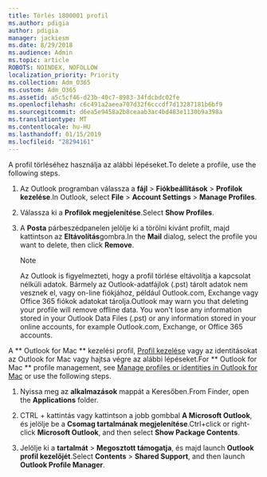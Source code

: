 ```yaml
---
title: Törlés 1800001 profil
ms.author: pdigia
author: pdigia
manager: jackiesm
ms.date: 8/29/2018
ms.audience: Admin
ms.topic: article
ROBOTS: NOINDEX, NOFOLLOW
localization_priority: Priority
ms.collection: Adm_O365
ms.custom: Adm_O365
ms.assetid: a5c5cf46-d23b-40c7-8983-34fdcbdc02fe
ms.openlocfilehash: c6c491a2aeea707d32f6cccdf7d13287181b6bf9
ms.sourcegitcommit: d6ea5e9458a2b8ceaab3ac4bd483e1130b9a398a
ms.translationtype: MT
ms.contentlocale: hu-HU
ms.lasthandoff: 01/15/2019
ms.locfileid: "28294161"
---
```

<span data-ttu-id="0ceae-102">A profil törléséhez használja az alábbi lépéseket.</span><span class="sxs-lookup"><span data-stu-id="0ceae-102">To delete a profile, use the following steps.</span></span>
  
1. <span data-ttu-id="0ceae-103">Az Outlook programban válassza a **fájl** \> **Fiókbeállítások** \> **Profilok kezelése**.</span><span class="sxs-lookup"><span data-stu-id="0ceae-103">In Outlook, select **File** \> **Account Settings** \> **Manage Profiles**.</span></span>
    
2. <span data-ttu-id="0ceae-104">Válassza ki a **Profilok megjelenítése**.</span><span class="sxs-lookup"><span data-stu-id="0ceae-104">Select **Show Profiles**.</span></span>
    
3. <span data-ttu-id="0ceae-105">A **Posta** párbeszédpanelen jelölje ki a törölni kívánt profilt, majd kattintson az **Eltávolítás**gombra.</span><span class="sxs-lookup"><span data-stu-id="0ceae-105">In the **Mail** dialog, select the profile you want to delete, then click **Remove**.</span></span>
    
    > [!NOTE]
    > <span data-ttu-id="0ceae-p101">Az Outlook is figyelmezteti, hogy a profil törlése eltávolítja a kapcsolat nélküli adatok. Bármely az Outlook-adatfájlok (.pst) tárolt adatok nem vesznek el, vagy on-line fiókjához, például Outlook.com, Exchange vagy Office 365 fiókok adatokat tárolja.</span><span class="sxs-lookup"><span data-stu-id="0ceae-p101">Outlook may warn you that deleting your profile will remove offline data. You won't lose any information stored in your Outlook Data Files (.pst) or any information stored in your online accounts, for example Outlook.com, Exchange, or Office 365 accounts.</span></span> 
  
<span data-ttu-id="0ceae-108">A \*\* Outlook for Mac \*\* kezelési profil, [Profil kezelése](https://support.office.com/article/fed2a955-74df-4a24-bef6-78a426958c4c.aspx) vagy az identitásokat az Outlook for Mac vagy hajtsa végre az alábbi lépéseket.</span><span class="sxs-lookup"><span data-stu-id="0ceae-108">For \*\* Outlook for Mac \*\* profile management, see [Manage profiles or identities in Outlook for Mac](https://support.office.com/article/fed2a955-74df-4a24-bef6-78a426958c4c.aspx) or use the following steps.</span></span> 
  
1. <span data-ttu-id="0ceae-109">Nyissa meg az **alkalmazások** mappát a Keresőben.</span><span class="sxs-lookup"><span data-stu-id="0ceae-109">From Finder, open the **Applications** folder.</span></span> 
    
2. <span data-ttu-id="0ceae-110">CTRL + kattintás vagy kattintson a jobb gombbal **A Microsoft Outlook**, és jelölje be a **Csomag tartalmának megjelenítése**.</span><span class="sxs-lookup"><span data-stu-id="0ceae-110">Ctrl+click or right-click **Microsoft Outlook**, and then select **Show Package Contents**.</span></span>
    
3. <span data-ttu-id="0ceae-111">Jelölje ki a **tartalmát** \> **Megosztott támogatja**, és majd launch **Outlook profil kezelőjét**.</span><span class="sxs-lookup"><span data-stu-id="0ceae-111">Select **Contents** \> **Shared Support**, and then launch **Outlook Profile Manager**.</span></span>
    

